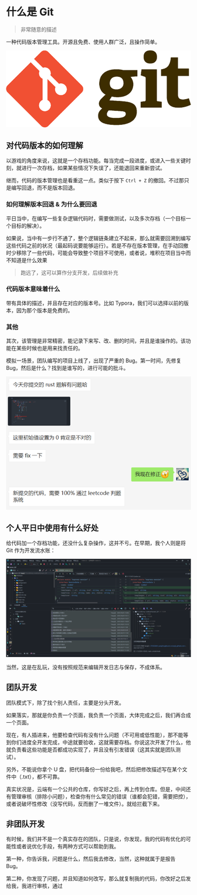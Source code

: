 # 什么是 Git

> 非常随意的描述

一种代码版本管理工具。开源且免费、使用人群广泛，且操作简单。

![](./images/1.png)

## 对代码版本的如何理解

以游戏的角度来说，这就是一个存档功能。每当完成一段进度，或进入一些关键时刻，就进行一次存档，如果某些情况下失误了，还能退回来重新尝试。

继而，代码的版本管理也是看重这一点。类似于按下 `Ctrl + Z` 的撤回。不过那只是编写回退，而不是版本回退。

### 如何理解版本回退 & 为什么要回退

平日当中，在编写一些复杂逻辑代码时，需要做测试，以及多次存档（一个目标一个目标的解决）。

如果说，当中有一步行不通了，整个逻辑链条建立不起来，那么就需要回溯到编写这些代码之前的状况（最起码说要能够运行）。若是不存在版本管理，在手动回撤时少移除了一些代码，可能会导致整个项目不可使用，或者说，堆积在项目当中而不知道是什么效果

> 跑远了，这可以算作分支开发，后续做补充

### 代码版本意味着什么

带有具体的描述，并且存在对应的版本号。比如 Typora，我们可以选择以前的版本，因为那个版本是免费的。

### 其他

其次，该管理是非常精密，能记录下来写、改、删的时间，并且是谁操作的。该功能在某些时候也是用来找责任的。

模拟一场景，团队编写的项目上线了，出现了严重的 Bug。第一时间，先修复 Bug，然后是什么？找到是谁写的，进行可能的批斗。

![](./images/2.png)

## 个人平日中使用有什么好处

给代码加一个存档功能，还没什么复杂操作，这并不亏。在早期，我个人则是将 Git 作为开发流水账：

![](./images/3.png)

当然，这是在乱玩，没有按照规范来编辑开发日志与保存，不成体系。

## 团队开发

团队模式下，除了找个别人责任，主要是分头开发。

如果落实，那就是你负责一个页面，我负责一个页面，大体完成之后，我们再合成一个页面。

现在，有人插进来，他要检查代码有没有什么问题（不可用或低性能），那不能等到你们进度全开发完成，中途就要验收，这就需要存档。你说这次开发了什么，他就负责看这些功能是否都成功实现了，并且没有引发错误（这其实就是团队测试）。

另外，不能说你拿个 U 盘，把代码备份一份给我吧，然后把修改描述写在某个文件中（.txt），都不可靠。

真实状况是，云端有一个公共的仓库，你写好之后，再上传到仓库。但是，中间还有管理审核（排除小问题），检查你有什么常见的错误（谁都会犯错，需要把控），或者说破坏性修改（没写代码，反而删了一堆文件）。就给拦截下来。

## 非团队开发

有时候，我们并不是一个真实存在的团队，只是说，你发现，我的代码有优化的可能性或者说优化手段，有两种方式可以帮助到我。

第一种，你告诉我，问题是什么，然后我去修改，当然，这种就属于是报告 Bug。

第二种，你发现了问题，并且知道如何改写，那么就复制我的代码，你改好之后发给我，我进行审核，通过
